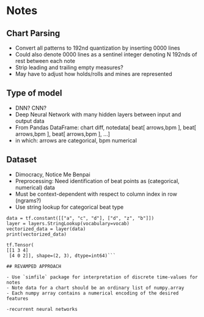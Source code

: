 # Notes

## Chart Parsing

- Convert all patterns to 192nd quantization by inserting 0000 lines
- Could also denote 0000 lines as a sentinel integer denoting N 192nds of rest between each note
- Strip leading and trailing empty measures?
- May have to adjust how holds/rolls and mines are represented

## Type of model

- DNN? CNN?
- Deep Neural Network with many hidden layers between input and output data
- From Pandas DataFrame: chart diff, notedata[ beat[ arrows,bpm ], beat[ arrows,bpm ], beat[ arrows,bpm ], ...]
- in which: arrows are categorical, bpm numerical

## Dataset

- Dimocracy, Notice Me Benpai
- Preprocessing: Need identification of beat points as (categorical, numerical) data
- Must be context-dependent with respect to column index in row (ngrams?)
- Use string lookup for categorical beat type

```vocab = ["a", "b", "c", "d"]
data = tf.constant([["a", "c", "d"], ["d", "z", "b"]])
layer = layers.StringLookup(vocabulary=vocab)
vectorized_data = layer(data)
print(vectorized_data)

tf.Tensor(
[[1 3 4]
 [4 0 2]], shape=(2, 3), dtype=int64)```

## REVAMPED APPROACH

- Use `simfile` package for interpretation of discrete time-values for notes
- Note data for a chart should be an ordinary list of numpy.array
- Each numpy array contains a numerical encoding of the desired features

-recurrent neural networks